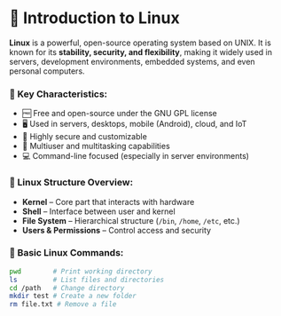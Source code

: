 # 🐧 Introduction to Linux

**Linux** is a powerful, open-source operating system based on UNIX. It is known for its **stability, security, and flexibility**, making it widely used in servers, development environments, embedded systems, and even personal computers.

### 🌟 Key Characteristics:
- 🆓 Free and open-source under the GNU GPL license
- 🖥️ Used in servers, desktops, mobile (Android), cloud, and IoT
- 🔐 Highly secure and customizable
- 🔁 Multiuser and multitasking capabilities
- 💻 Command-line focused (especially in server environments)

### 📁 Linux Structure Overview:
- **Kernel** – Core part that interacts with hardware
- **Shell** – Interface between user and kernel
- **File System** – Hierarchical structure (`/bin`, `/home`, `/etc`, etc.)
- **Users & Permissions** – Control access and security

### 📘 Basic Linux Commands:
```bash
pwd        # Print working directory
ls         # List files and directories
cd /path   # Change directory
mkdir test # Create a new folder
rm file.txt # Remove a file
